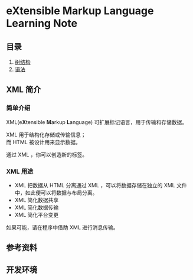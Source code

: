 # eXtensible Markup Language Learning Note

## 目录

1. [树结构](index/tree.md)
2. [语法](index/grammar.md)

## XML 简介

### 简单介绍

XML(e**X**tensible **M**arkup **L**anguage) 可扩展标记语言，用于传输和存储数据。

XML 用于结构化存储或传输信息；  
而 HTML 被设计用来显示数据。

通过 XML ，你可以创造新的标签。

### XML 用途

- XML 把数据从 HTML 分离通过 XML ，可以将数据存储在独立的 XML 文件中，如此便可以将数据与布局分离。
- XML 简化数据共享
- XML 简化数据传输
- XML 简化平台变更

如果可能，请在程序中借助 XML 进行消息传输。

## 参考资料

## 开发环境
